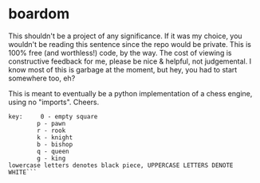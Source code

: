# boardom

This shouldn't be a project of any significance. If it was my choice, you wouldn't be reading this sentence since the repo would be private. This is 100% free (and worthless!) code, by the way.
The cost of viewing is constructive feedback for me, please be nice & helpful, not judgemental. I know most of this is garbage at the moment, but hey, you had to start somewhere too, eh?

This is meant to eventually be a python implementation of a chess engine, using no "imports". Cheers.


 ```
key:     0 - empty square       
         p - pawn
         r - rook
         k - knight
         b - bishop
         q - queen
         g - king
 lowercase letters denotes black piece, UPPERCASE LETTERS DENOTE WHITE```
